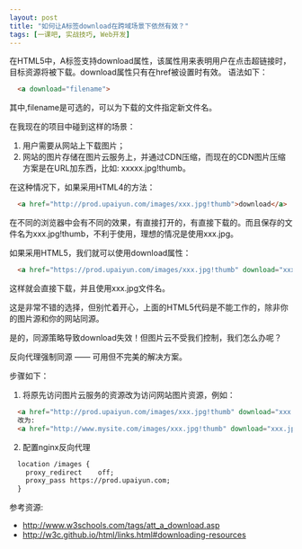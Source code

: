 ```yaml
---
layout: post
title: "如何让A标签download在跨域场景下依然有效？"
tags: [一课吧, 实战技巧, Web开发]
---
```


在HTML5中，A标签支持download属性，该属性用来表明用户在点击超链接时，目标资源将被下载。download属性只有在href被设置时有效。 语法如下：
```html
  <a download="filename">
```
其中,filename是可选的，可以为下载的文件指定新文件名。


在我现在的项目中碰到这样的场景：

  1. 用户需要从网站上下载图片；
  2. 网站的图片存储在图片云服务上，并通过CDN压缩，而现在的CDN图片压缩方案是在URL加东西，比如: xxxxx.jpg!thumb。

在这种情况下，如果采用HTML4的方法：
```html
  <a href="http://prod.upaiyun.com/images/xxx.jpg!thumb">download</a>
```
在不同的浏览器中会有不同的效果，有直接打开的，有直接下载的。而且保存的文件名为xxx.jpg!thumb，不利于使用，理想的情况是使用xxx.jpg。

如果采用HTML5，我们就可以使用download属性：
```html
  <a href="https://prod.upaiyun.com/images/xxx.jpg!thumb" download="xxx.jpg">download</a>
```
这样就会直接下载，并且使用xxx.jpg文件名。


这是非常不错的选择，但别忙着开心，上面的HTML5代码是不能工作的，除非你的图片源和你的网站同源。

是的，同源策略导致download失效！但图片云不受我们控制，我们怎么办呢？

反向代理强制同源 —— 可用但不完美的解决方案。

步骤如下：

  1. 将原先访问图片云服务的资源改为访问网站图片资源，例如：
```html
  <a href="http://prod.upaiyun.com/images/xxx.jpg!thumb" download="xxx.jpg">download</a>
  改为:
  <a href="http://www.mysite.com/images/xxx.jpg!thumb" download="xxx.jpg">download</a>
```
  2. 配置nginx反向代理
```html
  location /images {
    proxy_redirect    off;
    proxy_pass https://prod.upaiyun.com;
  }
```

参考资源:

  * http://www.w3schools.com/tags/att_a_download.asp
  * http://w3c.github.io/html/links.html#downloading-resources
